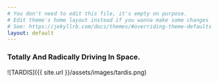 ```yaml
---
# You don't need to edit this file, it's empty on purpose.
# Edit theme's home layout instead if you wanna make some changes
# See: https://jekyllrb.com/docs/themes/#overriding-theme-defaults
layout: default
---
```


### Totally And Radically Driving In Space.

![TARDIS]({{ site.url }}/assets/images/tardis.png)
